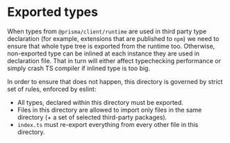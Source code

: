 # Exported types

When types from `@prisma/client/runtime` are used in third party type declaration (for example, extensions that are published to `npm`) we need to ensure that whole type tree is exported from the runtime too. Otherwise, non-exported type can be inlined at each instance they are used in declaration file. That in turn will either affect typechecking performance or simply crash TS compiler if inlined type is too big.

In order to ensure that does not happen, this directory is governed by strict set of rules, enforced by eslint:

- All types, declared within this directory must be exported.
- Files in this directory are allowed to import only files in the same directory (+ a set of selected third-party packages).
- `index.ts` must re-export everything from every other file in this directory.

